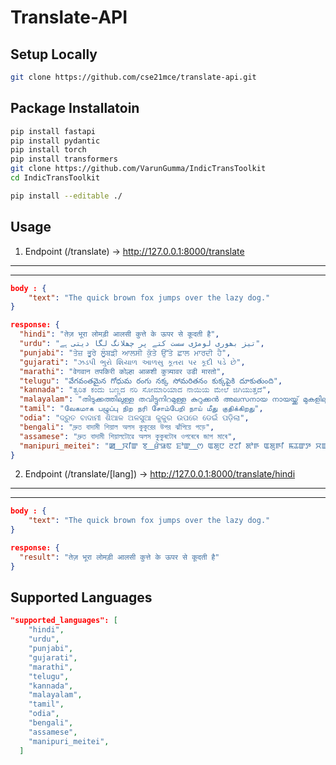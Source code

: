 # Translate-API

## Setup Locally

```bash
git clone https://github.com/cse21mce/translate-api.git
```

## Package Installatoin

```bash
pip install fastapi
pip install pydantic
pip install torch
pip install transformers
git clone https://github.com/VarunGumma/IndicTransToolkit
cd IndicTransToolkit

pip install --editable ./
```

## Usage

1. Endpoint (/translate) -> http://127.0.0.1:8000/translate

---

---

```json
body : {
    "text": "The quick brown fox jumps over the lazy dog."
}

response: {
  "hindi": "तेज़ भूरा लोमड़ी आलसी कुत्ते के ऊपर से कूदती है",
  "urdu": "تیز بھوری لومڑی سست کتے پر چھلانگ لگا دیتی ہے",
  "punjabi": "ਤੇਜ਼ ਭੂਰੇ ਲੂੰਬਡ਼ੀ ਆਲਸੀ ਕੁੱਤੇ ਉੱਤੇ ਛਾਲ ਮਾਰਦੀ ਹੈ",
  "gujarati": "ઝડપી ભુરો શિયાળ આળસુ કૂતરા પર કૂદી પડે છે",
  "marathi": "वेगवान तपकिरी कोल्हा आळशी कुत्र्यावर उडी मारतो",
  "telugu": "వేగవంతమైన గోధుమ రంగు నక్క సోమరితనం కుక్కపైకి దూకుతుంది",
  "kannada": "ತ್ವರಿತ ಕಂದು ಬಣ್ಣದ ನರಿ ಸೋಮಾರಿಯಾದ ನಾಯಿಯ ಮೇಲೆ ಜಿಗಿಯುತ್ತದೆ",
  "malayalam": "തിടുക്കത്തിലുള്ള തവിട്ടുനിറമുള്ള കുറുക്കൻ അലസനായ നായയ്ക്ക് മുകളിലൂടെ ചാടുന്നു",
  "tamil": "வேகமாக பழுப்பு நிற நரி சோம்பேறி நாய் மீது குதிக்கிறது",
  "odia": "ଦ୍ରୁତ ବାଦାମୀ ଶିଆଳ ଅଳସୁଆ କୁକୁର ଉପରେ ଡେଇଁ ପଡ଼ିଲା",
  "bengali": "দ্রুত বাদামী শিয়াল অলস কুকুরের উপর ঝাঁপিয়ে পড়ে",
  "assamese": "দ্ৰুত বাদামী শিয়ালটোৱে অলস কুকুৰটোৰ ওপৰেৰে জাপ মাৰে",
  "manipuri_meitei": "ꯀ ꯭ ꯋꯤꯛ ꯕ ꯭ ꯔꯥꯎꯟ ꯐꯣꯛ ꯭ ꯁ ꯑꯗꯨꯅ ꯂꯖꯤ ꯗꯣꯒ ꯑꯗꯨꯒꯤ ꯃꯊꯛꯇ ꯆꯡꯉꯛꯏ ꯫"
}
```

2. Endpoint (/translate/[lang]) -> http://127.0.0.1:8000/translate/hindi

---

---

```json
body : {
    "text": "The quick brown fox jumps over the lazy dog."
}

response: {
  "result": "तेज़ भूरा लोमड़ी आलसी कुत्ते के ऊपर से कूदती है"
}
```

## Supported Languages

```json
"supported_languages": [
    "hindi",
    "urdu",
    "punjabi",
    "gujarati",
    "marathi",
    "telugu",
    "kannada",
    "malayalam",
    "tamil",
    "odia",
    "bengali",
    "assamese",
    "manipuri_meitei",
  ]
```
